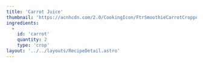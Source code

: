 ```yaml
---
title: 'Carrot Juice'
thumbnail: 'https://acnhcdn.com/2.0/CookingIcon/FtrSmoothieCarrotCropped.png'
ingredients:
  -
    id: 'carrot'
    quantity: 2
    type: 'crop'
layout: '../../layouts/RecipeDetail.astro'
---
```

